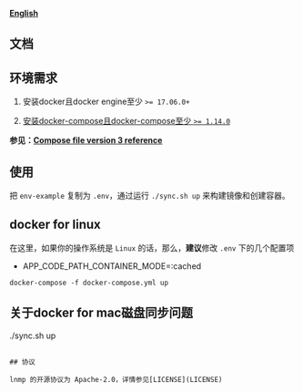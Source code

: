 **[English](README.md)**

## 文档

## 环境需求

1. 安装docker且docker engine至少 `>= 17.06.0+`

2. [安装docker-compose且docker-compose至少 `>= 1.14.0`](https://github.com/docker/compose/releases/tag/1.14.0)

**参见：[Compose file version 3 reference](https://docs.docker.com/compose/compose-file/#reference-and-guidelines)**


## 使用

把 `env-example` 复制为 `.env`，通过运行 `./sync.sh up` 来构建镜像和创建容器。

## docker for linux

在这里，如果你的操作系统是 `Linux` 的话，那么，**建议**修改 `.env` 下的几个配置项

- APP_CODE_PATH_CONTAINER_MODE=:cached

```
docker-compose -f docker-compose.yml up
```

## 关于docker for mac磁盘同步问题
./sync.sh up
```

## 协议

lnmp 的开源协议为 Apache-2.0，详情参见[LICENSE](LICENSE)
